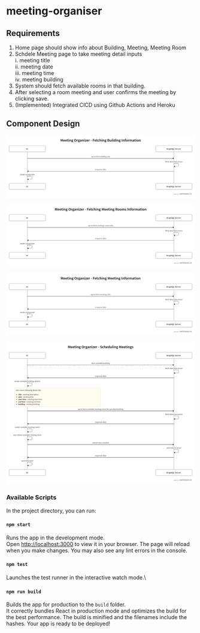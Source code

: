 # meeting-organiser

## Requirements

1. Home page should show info about Building, Meeting, Meeting Room
2. Schdele Meeting page to take meeting detail inputs\
    i. meeting title\
    ii. meeting date\
    iii. meeting time\
    iv. meeting building
3. System should fetch available rooms in that building.
4. After selecting a room meeting and user confirms the meeting by clicking save.
5. (Implemented) Integrated CICD using Github Actions and Heroku

## Component Design
![Building info](/component-design/buildings.png)

![Meeting Room info](/component-design/meeting-rooms.png)

![Meetings info](/component-design/meetings.png)

![Schedule Meeting](/component-design/schedule-meeting.png)

### Available Scripts

In the project directory, you can run:

#### `npm start`

Runs the app in the development mode.\
Open [http://localhost:3000](http://localhost:3000) to view it in your browser.
The page will reload when you make changes. You may also see any lint errors in the console.

#### `npm test`

Launches the test runner in the interactive watch mode.\

#### `npm run build`

Builds the app for production to the `build` folder.\
It correctly bundles React in production mode and optimizes the build for the best performance.
The build is minified and the filenames include the hashes. Your app is ready to be deployed!
